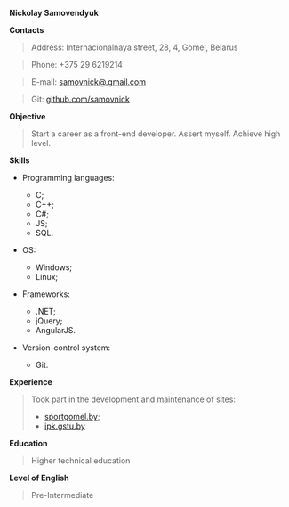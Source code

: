 **Nickolay Samovendyuk**

**Contacts**
>Address: Internacionalnaya street, 28, 4, Gomel, Belarus

>Phone: +375 29 6219214

>E-mail: [samovnick@.gmail.com](mailto:samovnick@gmail.com)

>Git: [github.com/samovnick](https://github.com/samovnick)

**Objective**
>Start a career as a front-end developer. Assert myself. Achieve high level.

**Skills**
- Programming languages:

  - C;
  - C++;
  - C#;
  - JS;
  - SQL.
  
- OS:

  - Windows;
  - Linux;
  
- Frameworks:

  - .NET;
  - jQuery;
  - AngularJS.
  
- Version-control system:
  - Git.
  
**Experience**
>Took part in the development and maintenance of sites:
> - [sportgomel.by](http://sportgomel.by);
> - [ipk.gstu.by](http://ipk.gstu.by)

**Education**
>Higher technical education

**Level of English**
>Pre-Intermediate

